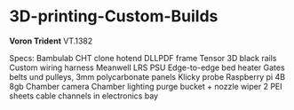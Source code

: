 # 3D-printing-Custom-Builds

**Voron Trident**
VT.1382

Specs:
Bambulab CHT clone hotend
DLLPDF frame
Tensor 3D black rails
Custom wiring harness
Meanwell LRS PSU
Edge-to-edge bed heater
Gates belts und pulleys,
3mm polycarbonate panels
Klicky probe
Raspberry pi 4B 8gb
Chamber camera
Chamber lighting
purge bucket + nozzle wiper
2 PEI sheets
cable channels in electronics bay
